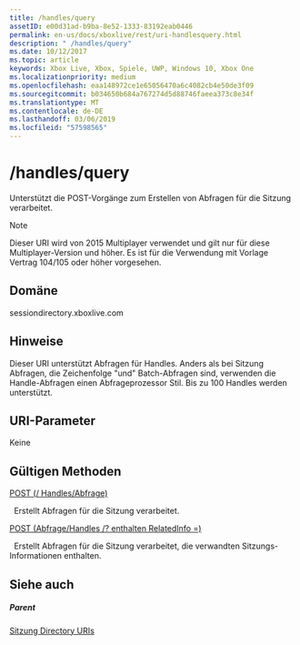 ```yaml
---
title: /handles/query
assetID: e00d31ad-b9ba-8e52-1333-83192eab0446
permalink: en-us/docs/xboxlive/rest/uri-handlesquery.html
description: " /handles/query"
ms.date: 10/12/2017
ms.topic: article
keywords: Xbox Live, Xbox, Spiele, UWP, Windows 10, Xbox One
ms.localizationpriority: medium
ms.openlocfilehash: eaa148972ce1e65056470a6c4082cb4e50de3f09
ms.sourcegitcommit: b034650b684a767274d5d88746faeea373c8e34f
ms.translationtype: MT
ms.contentlocale: de-DE
ms.lasthandoff: 03/06/2019
ms.locfileid: "57598565"
---
```

# <a name="handlesquery"></a>/handles/query
Unterstützt die POST-Vorgänge zum Erstellen von Abfragen für die Sitzung verarbeitet. 

> [!NOTE] 
> Dieser URI wird von 2015 Multiplayer verwendet und gilt nur für diese Multiplayer-Version und höher. Es ist für die Verwendung mit Vorlage Vertrag 104/105 oder höher vorgesehen.  

 
<a id="ID4EQ"></a>

 
## <a name="domain"></a>Domäne
sessiondirectory.xboxlive.com  
<a id="ID4EV"></a>

 
## <a name="remarks"></a>Hinweise
Dieser URI unterstützt Abfragen für Handles. Anders als bei Sitzung Abfragen, die Zeichenfolge "und" Batch-Abfragen sind, verwenden die Handle-Abfragen einen Abfrageprozessor Stil. Bis zu 100 Handles werden unterstützt.  
<a id="ID4E2"></a>

 
## <a name="uri-parameters"></a>URI-Parameter
 
Keine   
<a id="ID4EEB"></a>

 
## <a name="valid-methods"></a>Gültigen Methoden

[POST (/ Handles/Abfrage)](uri-handlesquerypost.md)

&nbsp;&nbsp;Erstellt Abfragen für die Sitzung verarbeitet.

[POST (Abfrage/Handles /? enthalten RelatedInfo =)](uri-handlesqueryincludepost.md)

&nbsp;&nbsp;Erstellt Abfragen für die Sitzung verarbeitet, die verwandten Sitzungs-Informationen enthalten.
 
<a id="ID4EQB"></a>

 
## <a name="see-also"></a>Siehe auch
 
<a id="ID4ESB"></a>

 
##### <a name="parent"></a>Parent 

[Sitzung Directory URIs](atoc-reference-sessiondirectory.md)

   